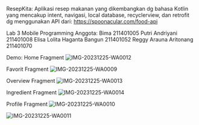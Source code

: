 ResepKita: Aplikasi resep makanan yang dikembangkan dg bahasa Kotlin yang mencakup intent, navigasi, local database, recyclerview, dan retrofit dg menggunakan API dari: https://spoonacular.com/food-api

Lab 3 Mobile Programming
Anggota:
Bima 211401005
Putri Andriyani 211401008
Elisa Lolita Haganta Bangun 211401052
Reggy Arauna Aritonang 211401070

Demo:
Home Fragment
![IMG-20231225-WA0012](https://github.com/putridriyani/UASMP3/assets/114595104/2e0a0c40-b1d4-44e7-b245-28647c58a75c)

Favorit Fragment
![IMG-20231225-WA0009](https://github.com/putridriyani/UASMP3/assets/114595104/d1d59606-bcca-4607-b750-2a636c0f379b)

Overview Fragment
![IMG-20231225-WA0013](https://github.com/putridriyani/UASMP3/assets/114595104/c181dc19-998c-40d8-89cf-b88a160253b1)

Ingredient Fragment
![IMG-20231225-WA0014](https://github.com/putridriyani/UASMP3/assets/114595104/9e083986-124e-49d2-b9c1-6bf2ed42a039)

Profile Fragment
![IMG-20231225-WA0010](https://github.com/putridriyani/UASMP3/assets/114595104/1fa5080c-4b09-4446-8cde-7493e8c0aee7)

![IMG-20231225-WA0011](https://github.com/putridriyani/UASMP3/assets/114595104/951dd661-eb34-4918-94d1-59c799ccdccc)
